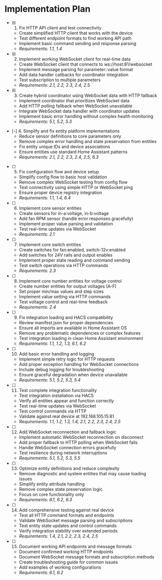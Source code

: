 # Implementation Plan

- [x] 1. Fix HTTP API client and test connectivity
  - Create simplified HTTP client that works with the device
  - Test different endpoint formats to find working API path
  - Implement basic command sending and response parsing
  - _Requirements: 1.1, 1.4_

- [x] 2. Implement working WebSocket client for real-time data
  - Create WebSocket client that connects to ws://host:81/websocket
  - Implement message parsing for parameter::value format
  - Add data handler callbacks for coordinator integration
  - Test subscription to multiple parameters
  - _Requirements: 2.1, 2.2, 2.3, 2.4, 2.5_

- [x] 3. Create hybrid coordinator using WebSocket data with HTTP fallback
  - Implement coordinator that prioritizes WebSocket data
  - Add HTTP polling fallback when WebSocket unavailable
  - Integrate WebSocket data handler with coordinator updates
  - Implement basic error handling without complex health monitoring
  - _Requirements: 5.1, 5.2, 5.3_

- [-] 4. Simplify and fix entity platform implementations
  - Reduce sensor definitions to core parameters only
  - Remove complex error handling and state preservation from entities
  - Fix entity unique IDs and device associations
  - Ensure entities use standard Home Assistant patterns
  - _Requirements: 2.1, 2.2, 2.3, 2.4, 2.5, 6.3_

- [ ] 5. Fix configuration flow and device setup
  - Simplify config flow to basic host validation
  - Remove complex WebSocket testing from config flow
  - Test connectivity using simple HTTP or WebSocket ping
  - Ensure proper device registry integration
  - _Requirements: 1.1, 1.4, 6.4_

- [ ] 6. Implement core sensor entities
  - Create sensors for in-a:voltage, in-b:voltage
  - Add fan RPM sensor (handle error responses gracefully)
  - Implement proper value parsing and validation
  - Test real-time updates via WebSocket
  - _Requirements: 2.1_

- [ ] 7. Implement core switch entities
  - Create switches for fan:enabled, switch-12v:enabled
  - Add switches for 24V rails and output enables
  - Implement proper state reading and command sending
  - Test switch operations via HTTP commands
  - _Requirements: 2.3_

- [ ] 8. Implement core number entities for voltage control
  - Create number entities for output voltages (A-F)
  - Set proper min/max values and step sizes
  - Implement value setting via HTTP commands
  - Test voltage control and real-time feedback
  - _Requirements: 2.4_

- [ ] 9. Fix integration loading and HACS compatibility
  - Review manifest.json for proper dependencies
  - Ensure all imports are available in Home Assistant OS
  - Remove any problematic dependencies or complex features
  - Test integration loading in clean Home Assistant environment
  - _Requirements: 1.1, 1.2, 1.3, 6.1, 6.2_

- [ ] 10. Add basic error handling and logging
  - Implement simple retry logic for HTTP requests
  - Add proper exception handling for WebSocket connections
  - Include debug logging for troubleshooting
  - Ensure graceful degradation when device unavailable
  - _Requirements: 5.1, 5.2, 5.3, 5.4_

- [ ] 11. Test complete integration functionality
  - Test integration installation via HACS
  - Verify all entities appear and function correctly
  - Test real-time updates via WebSocket
  - Test control commands via HTTP
  - Validate against real device at 192.168.105.15:81
  - _Requirements: 1.1, 1.2, 1.3, 1.4, 2.1, 2.2, 2.3, 2.4, 2.5_

- [ ] 12. Add WebSocket reconnection and fallback logic
  - Implement automatic WebSocket reconnection on disconnect
  - Add proper fallback to HTTP polling when WebSocket fails
  - Handle WebSocket connection errors gracefully
  - Test resilience during network interruptions
  - _Requirements: 5.1, 5.2, 5.3, 5.5_

- [ ] 13. Optimize entity definitions and reduce complexity
  - Remove diagnostic and system entities that may cause loading issues
  - Simplify entity attribute handling
  - Remove complex state preservation logic
  - Focus on core functionality only
  - _Requirements: 6.1, 6.2, 6.3_

- [ ] 14. Add comprehensive testing against real device
  - Test all HTTP command formats and endpoints
  - Validate WebSocket message parsing and subscriptions
  - Test entity state updates and control commands
  - Verify integration stability over extended periods
  - _Requirements: 1.4, 2.1, 2.2, 2.3, 2.4, 2.5_

- [ ] 15. Document working API endpoints and message formats
  - Document confirmed working HTTP endpoints
  - Document WebSocket message formats and subscription methods
  - Create troubleshooting guide for common issues
  - Add examples of working configurations
  - _Requirements: 6.1, 6.2_